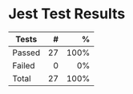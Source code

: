 # Jest Test Results

| Tests  |   # |    % |
| ------ | --: | ---: |
| Passed | 27 | 100% |
| Failed | 0 | 0% |
| Total  | 27 | 100% |